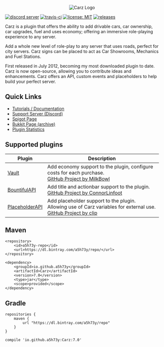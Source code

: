 <p align="center"><img src="http://i.imgur.com/xPrxoVX.jpg" alt="Carz Logo"></p>

[![discord server](https://img.shields.io/discord/328154925949517824.svg)](https://discord.gg/h9d2fSd)
[![travis-ci](https://travis-ci.org/A5H73Y/Carz.svg?branch=master)](https://travis-ci.org/A5H73Y/Carz/branches)
[![license: MIT](https://img.shields.io/badge/license-MIT-lightgrey.svg)](https://tldrlegal.com/license/mit-license)
[![releases](https://img.shields.io/github/v/release/A5H73Y/Carz.svg?label=github%20release)](https://github.com/A5H73Y/Carz/releases/latest)

Carz is a plugin that offers the ability to add drivable cars, car ownership, car upgrades, fuel and uses economy; offering an immersive role-playing experience to any server.<p />
Add a whole new level of role-play to any server that uses roads, perfect for city servers. Carz signs can be placed to act as Car Showrooms, Mechanics and Fuel Stations.<p />
First released in July 2012, becoming my most downloaded plugin to date. Carz is now open-source, allowing you to contribute ideas and enhancements. Carz offers an API, custom events and placeholders to help build your perfect server.<p />

## Quick Links
- [Tutorials / Documentation](https://a5h73y.github.io/Carz/)
- [Support Server (Discord)](https://discord.gg/h9d2fSd)
- [Spigot Page](https://www.spigotmc.org/resources/carz.56255/)
- [Bukkit Page (archive)](https://dev.bukkit.org/projects/carz/)
- [Plugin Statistics](https://bstats.org/plugin/bukkit/Carz)

## Supported plugins
| Plugin        | Description  |
| ------------- | ------------- |
| [Vault](https://dev.bukkit.org/projects/vault) | Add economy support to the plugin, configure costs for each purchase. <br>[GitHub Project by MilkBowl](https://github.com/MilkBowl/Vault) |
| [BountifulAPI](https://www.spigotmc.org/resources/bountifulapi-1-8-1-9-1-10.1394/) | Add title and actionbar support to the plugin. <br>[GitHub Project by ConnorLinfoot](https://github.com/ConnorLinfoot/BountifulAPI) |
| [PlaceholderAPI](https://www.spigotmc.org/resources/placeholderapi.6245/) | Add placeholder support to the plugin. Allowing use of Carz variables for external use. <br>[GitHub Project by clip](https://github.com/PlaceholderAPI/PlaceholderAPI) |

## Maven
```
<repository>
    <id>a5h73y-repo</id>
    <url>https://dl.bintray.com/a5h73y/repo/</url>
</repository>
```

```
<dependency>
    <groupId>io.github.a5h73y</groupId>
    <artifactId>Carz</artifactId>
    <version>7.0</version>
    <type>jar</type>
    <scope>provided</scope>
</dependency>
```

## Gradle
```
repositories { 
    maven { 
        url "https://dl.bintray.com/a5h73y/repo"
    } 
}
```

```
compile 'io.github.a5h73y:Carz:7.0'
```
